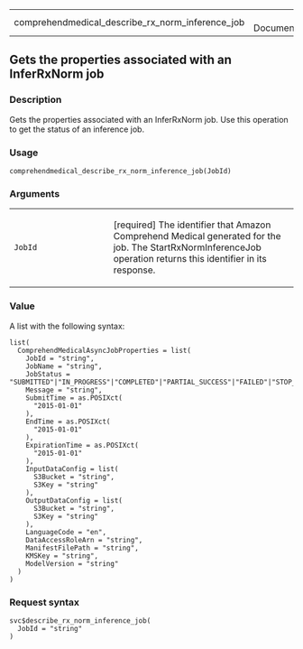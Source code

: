 <table style="width: 100%;">
<tbody>
<tr class="odd">
<td>comprehendmedical_describe_rx_norm_inference_job</td>
<td style="text-align: right;">R Documentation</td>
</tr>
</tbody>
</table>

## Gets the properties associated with an InferRxNorm job

### Description

Gets the properties associated with an InferRxNorm job. Use this
operation to get the status of an inference job.

### Usage

    comprehendmedical_describe_rx_norm_inference_job(JobId)

### Arguments

<table>
<colgroup>
<col style="width: 35%" />
<col style="width: 65%" />
</colgroup>
<tbody>
<tr class="odd">
<td><code
id="comprehendmedical_describe_rx_norm_inference_job_:_JobId">JobId</code></td>
<td><p>[required] The identifier that Amazon Comprehend Medical
generated for the job. The StartRxNormInferenceJob operation returns
this identifier in its response.</p></td>
</tr>
</tbody>
</table>

### Value

A list with the following syntax:

    list(
      ComprehendMedicalAsyncJobProperties = list(
        JobId = "string",
        JobName = "string",
        JobStatus = "SUBMITTED"|"IN_PROGRESS"|"COMPLETED"|"PARTIAL_SUCCESS"|"FAILED"|"STOP_REQUESTED"|"STOPPED",
        Message = "string",
        SubmitTime = as.POSIXct(
          "2015-01-01"
        ),
        EndTime = as.POSIXct(
          "2015-01-01"
        ),
        ExpirationTime = as.POSIXct(
          "2015-01-01"
        ),
        InputDataConfig = list(
          S3Bucket = "string",
          S3Key = "string"
        ),
        OutputDataConfig = list(
          S3Bucket = "string",
          S3Key = "string"
        ),
        LanguageCode = "en",
        DataAccessRoleArn = "string",
        ManifestFilePath = "string",
        KMSKey = "string",
        ModelVersion = "string"
      )
    )

### Request syntax

    svc$describe_rx_norm_inference_job(
      JobId = "string"
    )
